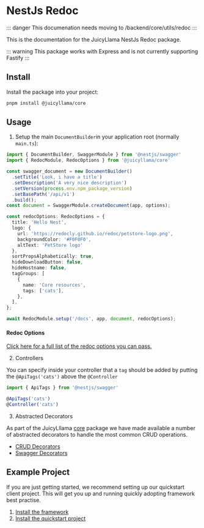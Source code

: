 # NestJs Redoc

::: danger
This documenation needs moving to /backend/core/utils/redoc
:::

This is the documentation for the JuicyLlama NestJs Redoc package.

::: warning
This package works with Express and is not currently supporting Fastify
:::

## Install

Install the package into your project:

```bash
pnpm install @juicyllama/core
```

## Usage

1. Setup the main `DocumentBuilder`in your application root (normally `main.ts`):

```typescript
import { DocumentBuilder, SwaggerModule } from '@nestjs/swagger'
import { RedocModule, RedocOptions } from '@juicyllama/core'

const swagger_document = new DocumentBuilder()
  .setTitle('Look, i have a title')
  .setDescription('A very nice description')
  .setVersion(process.env.npm_package_version)
  .setBasePath('/api/v1')
  .build();
const document = SwaggerModule.createDocument(app, options);

const redocOptions: RedocOptions = {
  title: 'Hello Nest',
  logo: {
    url: 'https://redocly.github.io/redoc/petstore-logo.png',
    backgroundColor: '#F0F0F0',
    altText: 'PetStore logo'
  },
  sortPropsAlphabetically: true,
  hideDownloadButton: false,
  hideHostname: false,
  tagGroups: [
    {
      name: 'Core resources',
      tags: ['cats'],
    },
  ],
};

await RedocModule.setup('/docs', app, document, redocOptions);
```

#### Redoc Options

[Click here for a full list of the redoc options you can pass.](/common/nestjs-redoc/options)


2. Controllers

You can specify inside your controller that a `tag` should be added by putting the `@ApiTags('cats')` above the `@Controller` 

```typescript
import { ApiTags } from '@nestjs/swagger'

@ApiTags('cats')
@Controller('cats')
```

3. Abstracted Decorators

As part of the JuicyLllama [core](../../backend/core/) package we have made available a number of abstracted decorators to handle the most common CRUD operations.

- [CRUD Decorators](../../backend/core/decorators/crud.md)
- [Swagger Decorators](../../backend/core/decorators/swagger.md)


## Example Project

If you are just getting started, we recommend setting up our quickstart client project. This will get you up and running quickly adopting framework best practise.

1. [Install the framework](../../README.md#installation)
2. [Install the quickstart project](../../build-a-client-app.md)